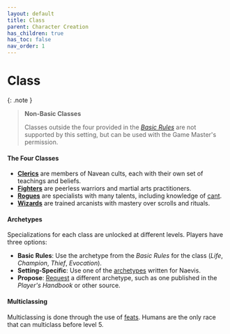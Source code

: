 ```yaml
---
layout: default
title: Class
parent: Character Creation
has_children: true
has_toc: false
nav_order: 1
---
```


# Class

{: .note }
> **Non-Basic Classes**
> 
> Classes outside the four provided in the _[Basic Rules](docs/more/DnD_BasicRules_2018.pdf)_ are not supported by this setting, but can be used with the Game Master's permission.


<!-- #### Classifications

An adventurer's class is, as the name suggests, a classification. It broadly represents what capacities they bring to a party. A traveling illusionist, an armored spellsword, and a village witch all fall under the classification of "wizard".  -->

#### The Four Classes

* **[Clerics](cleric)** are members of Navean cults, each with their own set of teachings and beliefs.
* **[Fighters](fighter)** are peerless warriors and martial arts practitioners.
* **[Rogues](rogue)** are specialists with many talents, including knowledge of [cant](../../more/languages/cant).
* **[Wizards](wizard)** are trained arcanists with mastery over scrolls and rituals.

#### Archetypes

Specializations for each class are unlocked at different levels. Players have three options:

* **Basic Rules**: Use the archetype from the _Basic Rules_ for the class (*Life*, *Champion*, *Thief*, *Evocation*).
* **Setting-Specific**: Use one of the [archetypes](../../more/archetypes/index#naevis-archetypes) written for Naevis.
* **Propose**: [Request](../../more/archetypes/index#reflavoring-archetypes) a different archetype, such as one published in the _Player's Handbook_ or other source.

#### Multiclassing

Multiclassing is done through the use of [feats](../../more/feats/multiclassing). Humans are the only race that can multiclass before level 5.